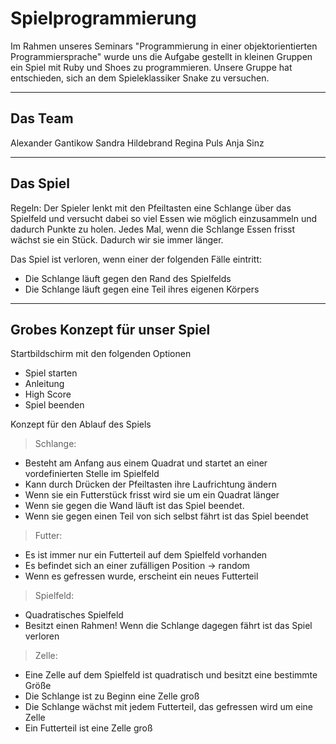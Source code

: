 Spielprogrammierung
===================

Im Rahmen unseres Seminars "Programmierung in einer objektorientierten Programmiersprache" wurde uns die Aufgabe gestellt in kleinen Gruppen ein Spiel mit Ruby und Shoes zu programmieren. 
Unsere Gruppe hat entschieden, sich an dem Spieleklassiker Snake zu versuchen. 

________

Das Team
--------

Alexander Gantikow
Sandra Hildebrand
Regina Puls 
Anja Sinz 



_________

Das Spiel 
---------

Regeln: 
Der Spieler lenkt mit den Pfeiltasten eine Schlange über das Spielfeld und versucht dabei so viel Essen wie möglich einzusammeln und dadurch Punkte zu holen. 
Jedes Mal, wenn die Schlange Essen frisst wächst sie ein Stück. Dadurch wir sie immer länger. 

Das Spiel ist verloren, wenn einer der folgenden Fälle eintritt: 
* Die Schlange läuft gegen den Rand des Spielfelds
* Die Schlange läuft gegen eine Teil ihres eigenen Körpers

______________________________

Grobes Konzept für unser Spiel 
------------------------------

Startbildschirm mit den folgenden Optionen 
* Spiel starten 
* Anleitung 
* High Score
* Spiel beenden 

Konzept für den Ablauf des Spiels

> Schlange: 
- Besteht am Anfang aus einem Quadrat und startet an einer vordefinierten Stelle im Spielfeld 
- Kann durch Drücken der Pfeiltasten ihre Laufrichtung ändern
- Wenn sie ein Futterstück frisst wird sie um ein Quadrat länger
- Wenn sie gegen die Wand läuft ist das Spiel beendet. 
- Wenn sie gegen einen Teil von sich selbst fährt ist das Spiel beendet
> 

> Futter: 
- Es ist immer nur ein Futterteil auf dem Spielfeld vorhanden 
- Es befindet sich an einer zufälligen Position -> random 
- Wenn es gefressen wurde, erscheint ein neues Futterteil
> 

> Spielfeld: 
- Quadratisches Spielfeld 
- Besitzt einen Rahmen! Wenn die Schlange dagegen fährt ist das Spiel verloren
> 

> Zelle: 
- Eine Zelle auf dem Spielfeld ist quadratisch und besitzt eine bestimmte Größe 
- Die Schlange ist zu Beginn eine Zelle groß 
- Die Schlange wächst mit jedem Futterteil, das gefressen wird um eine Zelle
- Ein Futterteil ist eine Zelle groß 
> 

